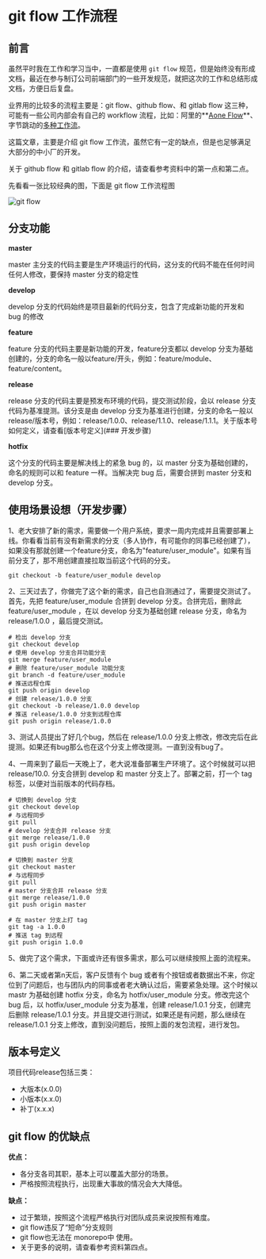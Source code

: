 # git flow 工作流程

## 前言

虽然平时我在工作和学习当中，一直都是使用 `git flow` 规范，但是始终没有形成文档，最近在参与制订公司前端部门的一些开发规范，就把这次的工作和总结形成文档，方便日后复盘。

业界用的比较多的流程主要是：git flow、github flow、和 gitlab flow 这三种，可能有一些公司内部会有自己的 workflow 流程，比如：阿里的**[Aone Flow](https://developer.aliyun.com/article/573549)**、字节跳动的[多种工作流](https://juejin.cn/post/6875874533228838925#heading-5)。

这篇文章，主要是介绍 git flow 工作流，虽然它有一定的缺点，但是也足够满足大部分的中小厂的开发。

关于 github flow 和 gitlab flow 的介绍，请查看参考资料中的第一点和第二点。

先看看一张比较经典的图，下面是 git flow 工作流程图

![git flow](https://img-blog.csdnimg.cn/20210406150232152.png)



## 分支功能

**master**

master 主分支的代码主要是生产环境运行的代码，这分支的代码不能在任何时间任何人修改，要保持 master 分支的稳定性

**develop**

develop 分支的代码始终是项目最新的代码分支，包含了完成新功能的开发和 bug 的修改

**feature**

feature 分支的代码主要是新功能的开发，feature分支都以 develop 分支为基础创建的，分支的命名一般以feature/开头，例如：feature/module、feature/content。

**release**

release 分支的代码主要是预发布环境的代码，提交测试阶段，会以 release 分支代码为基准提测。该分支是由 develop 分支为基准进行创建，分支的命名一般以release/版本号，例如：release/1.0.0、release/1.1.0、release/1.1.1。关于版本号如何定义，请查看[版本号定义](### 开发步骤)

**hotfix**

这个分支的代码主要是解决线上的紧急 bug 的，以 master 分支为基础创建的，命名的规则可以和 feature 一样。当解决完 bug 后，需要合拼到 master 分支和 develop 分支。

## 使用场景设想（开发步骤）

1、老大安排了新的需求，需要做一个用户系统，要求一周内完成并且需要部署上线。你看看当前有没有新需求的分支（多人协作，有可能你的同事已经创建了），如果没有那就创建一个feature分支，命名为"feature/user_module"。如果有当前分支了，那不用创建直接拉取当前这个代码的分支。

```shell
git checkout -b feature/user_module develop
```

2、三天过去了，你做完了这个新的需求，自己也自测通过了，需要提交测试了。首先，先把 feature/user_module 合拼到 develop 分支。合拼完后，删除此 feature/user_module ，在以 develop 分支为基础创建 release 分支，命名为 release/1.0.0 ，最后提交测试。

```shell
# 检出 develop 分支
git checkout develop
# 使用 develop 分支合并功能分支
git merge feature/user_module
# 删除 feature/user_module 功能分支
git branch -d feature/user_module
# 推送远程仓库
git push origin develop
# 创建 release/1.0.0 分支
git checkout -b release/1.0.0 develop
# 推送 release/1.0.0 分支到远程仓库
git push origin release/1.0.0
```

3、测试人员提出了好几个bug，然后在 release/1.0.0 分支上修改，修改完后在此提测。如果还有bug那么也在这个分支上修改提测。一直到没有bug了。

4、一周来到了最后一天晚上了，老大说准备部署生产环境了。这个时候就可以把 release/10.0. 分支合拼到 develop 和 master 分支上了。部署之前，打一个 tag 标签，以便对当前版本的代码存档。

```shell
# 切换到 develop 分支
git checkout develop
# 与远程同步
git pull
# develop 分支合并 release 分支
git merge release/1.0.0
git push origin develop

# 切换到 master 分支
git checkout master
# 与远程同步
git pull
# master 分支合并 release 分支
git merge release/1.0.0
git push origin master

# 在 master 分支上打 tag
git tag -a 1.0.0
# 推送 tag 到远程
git push origin 1.0.0
```

5、做完了这个需求，下面或许还有很多需求，那么可以继续按照上面的流程来。

6、第二天或者第n天后，客户反馈有个 bug 或者有个按钮或者数据出不来，你定位到了问题后，也与团队内的同事或者老大确认过后，需要紧急处理。这个时候以 mastr 为基础创建 hotfix 分支，命名为 hotfix/user_module 分支。修改完这个 bug 后，以 hotfix/user_module 分支为基准，创建 release/1.0.1 分支，创建完后删除 release/1.0.1 分支。并且提交进行测试，如果还是有问题，那么继续在 release/1.0.1  分支上修改，直到没问题后，按照上面的发包流程，进行发包。

## 版本号定义

项目代码release包括三类：

- 大版本(x.0.0)
- 小版本(x.x.0)
- 补丁(x.x.x)

## git flow 的优缺点

**优点：**

- 各分支各司其职，基本上可以覆盖大部分的场景。
- 严格按照流程执行，出现重大事故的情况会大大降低。

**缺点：**

- 过于繁琐，按照这个流程严格执行对团队成员来说按照有难度。
- git flow违反了“短命”分支规则
- git flow也无法在 monorepo中 使用。
- 关于更多的说明，请查看参考资料第四点。